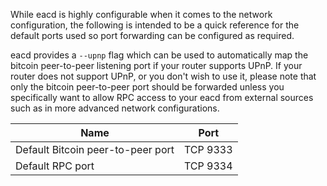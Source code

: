 While eacd is highly configurable when it comes to the network configuration,
the following is intended to be a quick reference for the default ports used so
port forwarding can be configured as required.

eacd provides a `--upnp` flag which can be used to automatically map the bitcoin
peer-to-peer listening port if your router supports UPnP.  If your router does
not support UPnP, or you don't wish to use it, please note that only the bitcoin
peer-to-peer port should be forwarded unless you specifically want to allow RPC
access to your eacd from external sources such as in more advanced network
configurations.

|Name|Port|
|----|----|
|Default Bitcoin peer-to-peer port|TCP 9333|
|Default RPC port|TCP 9334|
